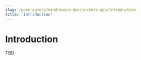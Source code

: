 ```yaml
---
slug: /poscreators/middleware-doc/instore-app/introduction
title: 'Introduction'
---
```


# Introduction 

TBD